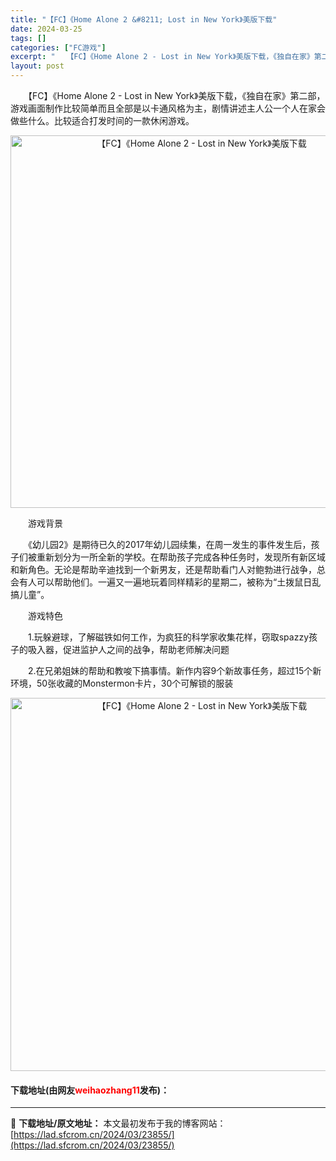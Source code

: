 ```yaml
---
title: "【FC】《Home Alone 2 &#8211; Lost in New York》美版下载"
date: 2024-03-25
tags: []
categories: ["FC游戏"]
excerpt: "　　【FC】《Home Alone 2 - Lost in New York》美版下载，《独自在家》第二部，游戏画面制作比较简单而且全部是以卡通风格为主，剧情讲述主人公一个人在家会做些什么。比较适合打发时间的一款休闲游戏。 　　游戏背景 　　《幼儿园2》是期待已久的2017年幼儿园续集，在周一发生的&hellip;"
layout: post
---
```


 <p>　　【FC】《Home Alone 2 - Lost in New York》美版下载，《独自在家》第二部，游戏画面制作比较简单而且全部是以卡通风格为主，剧情讲述主人公一个人在家会做些什么。比较适合打发时间的一款休闲游戏。</p> <p align="center"><img align="" border="0" src="https://lad.sfcrom.cn/wp-content/uploads/2024/03/20240325_660192f9998f6.png" width="596" alt="【FC】《Home Alone 2 - Lost in New York》美版下载" /></p> <p>　　游戏背景</p> <p>　　《幼儿园2》是期待已久的2017年幼儿园续集，在周一发生的事件发生后，孩子们被重新划分为一所全新的学校。在帮助孩子完成各种任务时，发现所有新区域和新角色。无论是帮助辛迪找到一个新男友，还是帮助看门人对鲍勃进行战争，总会有人可以帮助他们。一遍又一遍地玩着同样精彩的星期二，被称为&ldquo;土拨鼠日乱搞儿童&rdquo;。</p> <p>　　游戏特色</p> <p>　　1.玩躲避球，了解磁铁如何工作，为疯狂的科学家收集花样，窃取spazzy孩子的吸入器，促进监护人之间的战争，帮助老师解决问题</p> <p>　　2.在兄弟姐妹的帮助和教唆下搞事情。新作内容9个新故事任务，超过15个新环境，50张收藏的Monstermon卡片，30个可解锁的服装</p> <p align="center"><img align="" border="0" src="https://lad.sfcrom.cn/wp-content/uploads/2024/03/20240325_660192fa66a29.png" width="597" alt="【FC】《Home Alone 2 - Lost in New York》美版下载" /></p> <p><h4>下载地址(由网友<font color="red">weihaozhang11</font>发布)：</h4></p> 

---
📖 **下载地址/原文地址：** 本文最初发布于我的博客网站：[https://lad.sfcrom.cn/2024/03/23855/](https://lad.sfcrom.cn/2024/03/23855/)
